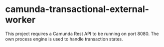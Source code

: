 # camunda-transactional-external-worker

This project requires a Camunda Rest API to be running on port 8080.
The own process engine is used to handle transaction states.